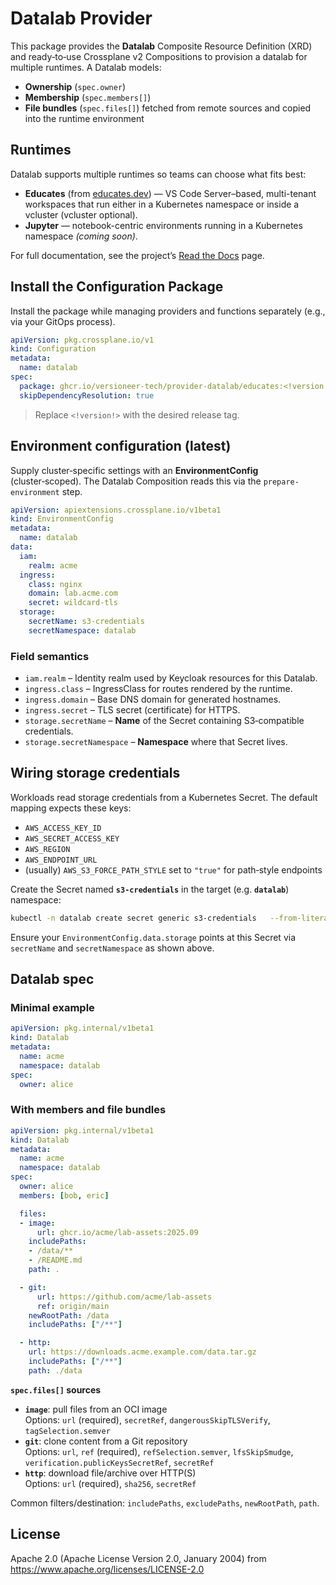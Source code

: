 # Datalab Provider

This package provides the **Datalab** Composite Resource Definition (XRD) and ready‑to‑use Crossplane v2 Compositions to provision a datalab for multiple runtimes. A Datalab models:
- **Ownership** (`spec.owner`)
- **Membership** (`spec.members[]`)
- **File bundles** (`spec.files[]`) fetched from remote sources and copied into the runtime environment

## Runtimes

Datalab supports multiple runtimes so teams can choose what fits best:

- **Educates** (from [educates.dev](https://educates.dev)) — VS Code Server–based, multi-tenant workspaces that run either in a Kubernetes namespace or inside a vcluster (vcluster optional).
- **Jupyter** — notebook-centric environments running in a Kubernetes namespace *(coming soon)*.

For full documentation, see the project’s [Read the Docs](https://provider-datalab.versioneer.at/) page.

## Install the Configuration Package

Install the package while managing providers and functions separately (e.g., via your GitOps process).

```yaml
apiVersion: pkg.crossplane.io/v1
kind: Configuration
metadata:
  name: datalab
spec:
  package: ghcr.io/versioneer-tech/provider-datalab/educates:<!version!>
  skipDependencyResolution: true
```
> Replace `<!version!>` with the desired release tag.

## Environment configuration (latest)

Supply cluster‑specific settings with an **EnvironmentConfig** (cluster‑scoped). The Datalab Composition reads this via the `prepare-environment` step.

```yaml
apiVersion: apiextensions.crossplane.io/v1beta1
kind: EnvironmentConfig
metadata:
  name: datalab
data:
  iam:
    realm: acme
  ingress:
    class: nginx
    domain: lab.acme.com
    secret: wildcard-tls
  storage:
    secretName: s3-credentials
    secretNamespace: datalab
```

### Field semantics

- `iam.realm` – Identity realm used by Keycloak resources for this Datalab.
- `ingress.class` – IngressClass for routes rendered by the runtime.
- `ingress.domain` – Base DNS domain for generated hostnames.
- `ingress.secret` – TLS secret (certificate) for HTTPS.
- `storage.secretName` – **Name** of the Secret containing S3‑compatible credentials.
- `storage.secretNamespace` – **Namespace** where that Secret lives.

## Wiring storage credentials

Workloads read storage credentials from a Kubernetes Secret. The default mapping expects these keys:

- `AWS_ACCESS_KEY_ID`
- `AWS_SECRET_ACCESS_KEY`
- `AWS_REGION`
- `AWS_ENDPOINT_URL`
- (usually) `AWS_S3_FORCE_PATH_STYLE` set to `"true"` for path‑style endpoints

Create the Secret named **`s3-credentials`** in the target (e.g. **`datalab`**) namespace:

```bash
kubectl -n datalab create secret generic s3-credentials   --from-literal=AWS_ACCESS_KEY_ID=<KEY_ID>   --from-literal=AWS_SECRET_ACCESS_KEY=<SECRET>   --from-literal=AWS_REGION=<REGION>   --from-literal=AWS_ENDPOINT_URL=<https://s3.example.com>   --from-literal=AWS_S3_FORCE_PATH_STYLE=true
```

Ensure your `EnvironmentConfig.data.storage` points at this Secret via `secretName` and `secretNamespace` as shown above.

## Datalab spec

### Minimal example

```yaml
apiVersion: pkg.internal/v1beta1
kind: Datalab
metadata:
  name: acme
  namespace: datalab
spec:
  owner: alice
```

### With members and file bundles

```yaml
apiVersion: pkg.internal/v1beta1
kind: Datalab
metadata:
  name: acme
  namespace: datalab
spec:
  owner: alice
  members: [bob, eric]

  files:
  - image:
      url: ghcr.io/acme/lab-assets:2025.09
    includePaths:
    - /data/**
    - /README.md
    path: .

  - git:
      url: https://github.com/acme/lab-assets
      ref: origin/main
    newRootPath: /data
    includePaths: ["/**"]

  - http:
    url: https://downloads.acme.example.com/data.tar.gz
    includePaths: ["/**"]
    path: ./data
```

**`spec.files[]` sources**

- **`image`**: pull files from an OCI image  
  Options: `url` (required), `secretRef`, `dangerousSkipTLSVerify`, `tagSelection.semver`
- **`git`**: clone content from a Git repository  
  Options: `url`, `ref` (required), `refSelection.semver`, `lfsSkipSmudge`, `verification.publicKeysSecretRef`, `secretRef`
- **`http`**: download file/archive over HTTP(S)  
  Options: `url` (required), `sha256`, `secretRef`

Common filters/destination: `includePaths`, `excludePaths`, `newRootPath`, `path`.

## License

Apache 2.0 (Apache License Version 2.0, January 2004) from https://www.apache.org/licenses/LICENSE-2.0
